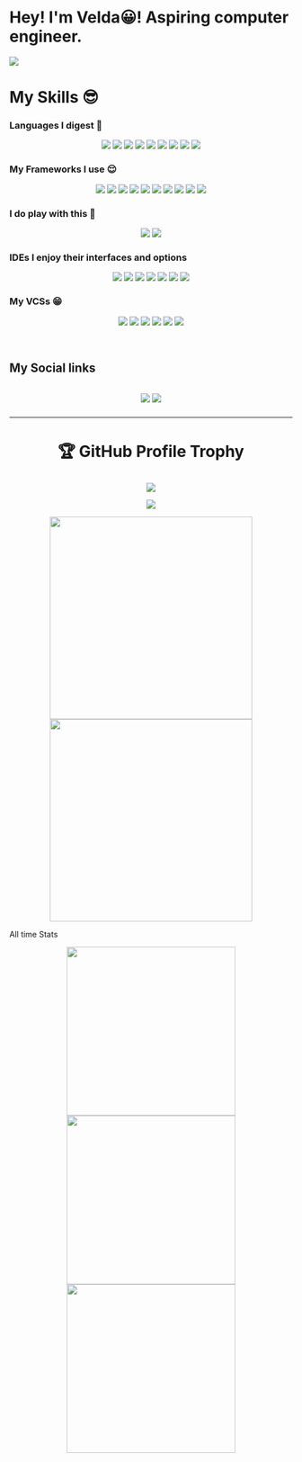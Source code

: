# Hey! I'm Velda😀! Aspiring computer engineer.
<p align="center">
<!-- ![visitor](https://profile-counter.glitch.me/yMankavelda/count.svg) -->

![](https://metrics.lecoq.io/Mankavelda)
</p>

# My Skills 😎

### Languages I digest 🤤
<p align="center">
  <img src="https://img.shields.io/badge/python-3670A0?style=for-the-badge&logo=python&logoColor=ffdd54">
  <img src="https://img.shields.io/badge/r-%23276DC3.svg?style=for-the-badge&logo=r&logoColor=white">
  <img src="https://img.shields.io/badge/html5-%23E34F26.svg?style=for-the-badge&logo=html5&logoColor=white">
  <img src="https://img.shields.io/badge/-Julia-9558B2?style=for-the-badge&logo=julia&logoColor=white">
  <img src="https://img.shields.io/badge/javascript-%23323330.svg?style=for-the-badge&logo=javascript&logoColor=%23F7DF1E">
  <img src="https://img.shields.io/badge/dart-%230175C2.svg?style=for-the-badge&logo=dart&logoColor=white">
  <img src="https://img.shields.io/badge/css3-%231572B6.svg?style=for-the-badge&logo=css3&logoColor=white">
  <img src="https://img.shields.io/badge/shell_script-%23121011.svg?style=for-the-badge&logo=gnu-bash&logoColor=white">
  <img src="https://img.shields.io/badge/markdown-%23000000.svg?style=for-the-badge&logo=markdown&logoColor=white">
</p>

<h3>My Frameworks I use 😌 </h3>

<p align="center">
 <img src="https://img.shields.io/badge/Anaconda-%2344A833.svg?style=for-the-badge&logo=anaconda&logoColor=white">
  <img src="https://img.shields.io/badge/django-%23092E20.svg?style=for-the-badge&logo=django&logoColor=white">
  <img src="https://img.shields.io/badge/Flutter-%2302569B.svg?style=for-the-badge&logo=Flutter&logoColor=white">
  <img src="https://img.shields.io/badge/chart.js-F5788D.svg?style=for-the-badge&logo=chart.js&logoColor=white">
  <img src="https://img.shields.io/badge/DJANGO-REST-ff1709?style=for-the-badge&logo=django&logoColor=white&color=ff1709&labelColor=gray">
  <img src="https://img.shields.io/badge/express.js-%23404d59.svg?style=for-the-badge&logo=express&logoColor=%2361DAFB">
  <img src="https://img.shields.io/badge/opencv-%23white.svg?style=for-the-badge&logo=opencv&logoColor=white">
  <img src="https://img.shields.io/badge/react-%2320232a.svg?style=for-the-badge&logo=react&logoColor=%2361DAFB">
  <img src="https://img.shields.io/badge/tailwindcss-%2338B2AC.svg?style=for-the-badge&logo=tailwind-css&logoColor=white">
  <img src="https://img.shields.io/badge/jquery-%230769AD.svg?style=for-the-badge&logo=jquery&logoColor=white">
</p>
<h3>I do play with this 🤭</h3>
<p align="center">
  <ing src="https://img.shields.io/badge/adobephotoshop-%2331A8FF.svg?style=for-the-badge&logo=adobephotoshop&logoColor=white">
  <img src="https://img.shields.io/badge/Adobe%20Acrobat%20Reader-EC1C24.svg?style=for-the-badge&logo=Adobe%20Acrobat%20Reader&logoColor=white"> 
  <img src="https://img.shields.io/badge/adobe-%23FF0000.svg?style=for-the-badge&logo=adobe&logoColor=white">
</p>
<h3>IDEs I enjoy their interfaces and options</h3>
<p align="center">
 <img src="https://img.shields.io/badge/IntelliJIDEA-000000.svg?style=for-the-badge&logo=intellij-idea&logoColor=white">
  <img src="https://img.shields.io/badge/Eclipse-FE7A16.svg?style=for-the-badge&logo=Eclipse&logoColor=white">
  <img src="https://img.shields.io/badge/jupyter-%23FA0F00.svg?style=for-the-badge&logo=jupyter&logoColor=white">
  <img src="https://img.shields.io/badge/pycharm-143?style=for-the-badge&logo=pycharm&logoColor=black&color=black&labelColor=green">
  <img src="https://img.shields.io/badge/Visual%20Studio%20Code-0078d7.svg?style=for-the-badge&logo=visual-studio-code&logoColor=white">
  <img src="https://img.shields.io/badge/webstorm-143?style=for-the-badge&logo=webstorm&logoColor=white&color=black">
  <img src="https://img.shields.io/badge/Android%20Studio-3DDC84.svg?style=for-the-badge&logo=android-studio&logoColor=white">
</p>
<h3>My VCSs 😁</h3>
<p align="center">
  <img src="https://img.shields.io/badge/bitbucket-%230047B3.svg?style=for-the-badge&logo=bitbucket&logoColor=white">
  <img src="https://img.shields.io/badge/git-%23F05033.svg?style=for-the-badge&logo=git&logoColor=white">
  <img src="https://img.shields.io/badge/github-%23121011.svg?style=for-the-badge&logo=github&logoColor=white">
  <img src="https://img.shields.io/badge/gitlab-%23181717.svg?style=for-the-badge&logo=gitlab&logoColor=white">
  <img src="https://img.shields.io/badge/gitpod-f06611.svg?style=for-the-badge&logo=gitpod&logoColor=white">
  <img src="https://img.shields.io/badge/mercurial-999999.svg?style=for-the-badge&logo=mercurial&logoColor=white">
</p>
<br>
<p align="center">
<h2>My Social links<h2>
<p align="center">
  <a href="https://twitter.com/MankaVelda"><img src="https://img.shields.io/badge/twitter-%231DA1F2.svg?style=for-the-badge&logo=Twitter&logoColor=white"></a>
  <a href="https://www.linkedin.com/in/manka-manjong-996bb5218/"><img src="https://img.shields.io/badge/linkedin-%230077B5.svg?style=for-the-badge&logo=linkedin&logoColor=white"></a>
</p>
<hr>

  # <p align="center">🏆 GitHub Profile Trophy</p>
<p align="center"><img src="https://github-profile-trophy.vercel.app/?username=Mankavelda&row=2&column=4"></p>

<p align="center"><img src="https://github-readme-stats.vercel.app/api/top-langs/?username=Mankavelda&langs_count=20"></p>

<p align="center">
  <img align="center" width=360 src="https://github-readme-stats.vercel.app/api?username=Mankavelda&show_icons=true&locale=en&theme=nord" />
  <img align="center" width=360 src="https://github-readme-streak-stats.herokuapp.com/?user=Mankavelda&theme=nord&hide_border=true" />
</p>

All  time Stats
<p align="center"><img width="300px" src="https://wakatime.com/share/@Mankavelda/86db2560-1e47-4946-8578-2fb1c6c1c5f0.svg"><img width="300px" src="https://wakatime.com/share/@Mankavelda/86db2560-1e47-4946-8578-2fb1c6c1c5f0.svg"><img width="300px" src="https://wakatime.com/share/@Mankavelda/86db2560-1e47-4946-8578-2fb1c6c1c5f0.svg"></p>
